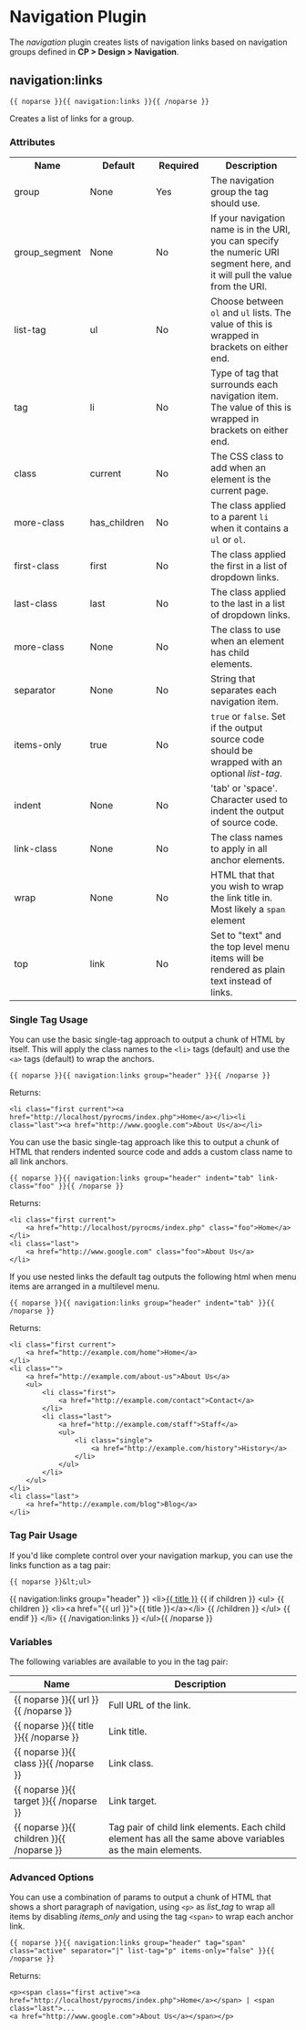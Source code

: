 # Navigation Plugin

The _navigation_ plugin creates lists of navigation links based on navigation groups defined in **CP &gt; Design &gt; Navigation**.

## navigation:links

	{{ noparse }}{{ navigation:links }}{{ /noparse }}

Creates a list of links for a group.

### Attributes

<table cellpadding="0" cellspacing="0">
	<tbody>
		<tr>
			<th width="100">Name</th>
			<th width="100">Default</th>
			<th width="80">Required</th>
			<th>Description</th>
		</tr>
		<tr>
			<td>group</td>
			<td>None</td>
			<td>Yes</td>
			<td>The navigation group the tag should use.</td>
		</tr>
		<tr>
			<td>group_segment</td>
			<td>None</td>
			<td>No</td>
			<td>If your navigation name is in the URI, you can specify the numeric URI segment here, and it will pull the value from the URI.</td>
		</tr>
		<tr>
			<td>list-tag</td>
			<td>ul</td>
			<td>No</td>
			<td>Choose between <code>ol</code> and <code>ul</code> lists. The value of this is wrapped in brackets on either end.</td>
		</tr>
		<tr>
			<td>tag</td>
			<td>li</td>
			<td>No</td>
			<td>Type of tag that surrounds each navigation item. The value of this is wrapped in brackets on either end.</td>
		</tr>
		<tr>
			<td>class</td>
			<td>current</td>
			<td>No</td>
			<td>The CSS class to add when an element is the current page.</td>
		</tr>
		<tr>
			<td>more-class</td>
			<td>has_children</td>
			<td>No</td>
			<td>The class applied to a parent <code>li</code> when it contains a <code>ul</code> or <code>ol</code>.</td>
		</tr>
		<tr>
			<td>first-class</td>
			<td>first</td>
			<td>No</td>
			<td>The class applied the first in a list of dropdown links.</td>
		</tr>
		<tr>
			<td>last-class</td>
			<td>last</td>
			<td>No</td>
			<td>The class applied to the last in a list of dropdown links.</td>
		</tr>
		<tr>
			<td>more-class</td>
			<td>None</td>
			<td>No</td>
			<td>The class to use when an element has child elements.</td>
		</tr>
		<tr>
			<td>separator</td>
			<td>None</td>
			<td>No</td>
			<td>String that separates each navigation item.</td>
		</tr>
		<tr>
			<td>items-only</td>
			<td>true</td>
			<td>No</td>
			<td><code>true</code> or <code>false</code>. Set if the output source code should be wrapped with an optional <em>list-tag</em>.</td>
		</tr>
		<tr>
			<td>indent</td>
			<td>None</td>
			<td>No</td>
			<td>'tab' or 'space'. Character used to indent the output of source code.</td>
		</tr>
		<tr>
			<td>link-class</td>
			<td>None</td>
			<td>No</td>
			<td>The class names to apply in all anchor elements.</td>
		</tr>
		<tr>
			<td>wrap</td>
			<td>None</td>
			<td>No</td>
			<td>HTML that that you wish to wrap the link title in. Most likely a <code>span</code> element</td>
		</tr>
		<tr>
			<td>top</td>
			<td>link</td>
			<td>No</td>
			<td>Set to &quot;text&quot; and the top level menu items will be rendered as plain text instead of links.</td>
		</tr>
	</tbody>
</table>

### Single Tag Usage

You can use the basic single-tag approach to output a chunk of HTML by itself. This will apply the class names to the `<li>` tags (default) and use the `<a>` tags (default) to wrap the anchors.</p>

	{{ noparse }}{{ navigation:links group="header" }}{{ /noparse }}
	
Returns:

	<li class="first current"><a href="http://localhost/pyrocms/index.php">Home</a></li><li class="last"><a href="http://www.google.com">About Us</a></li>

You can use the basic single-tag approach like this to output a chunk of HTML that renders indented source code and adds a custom class name to all link anchors.

	{{ noparse }}{{ navigation:links group="header" indent="tab" link-class="foo" }}{{ /noparse }}
	
Returns:

	<li class="first current">
		<a href="http://localhost/pyrocms/index.php" class="foo">Home</a>
	</li>
	<li class="last">
		<a href="http://www.google.com" class="foo">About Us</a>
	</li>
	
If you use nested links the default tag outputs the following html when menu items are arranged in a multilevel menu.

	{{ noparse }}{{ navigation:links group="header" indent="tab" }}{{ /noparse }}
	
Returns:
	
	<li class="first current">
		<a href="http://example.com/home">Home</a>
	</li>
	<li class="">
		<a href="http://example.com/about-us">About Us</a>
		<ul>
			<li class="first">
				<a href="http://example.com/contact">Contact</a>
			</li>
			<li class="last">
				<a href="http://example.com/staff">Staff</a>
				<ul>
					<li class="single">
						<a href="http://example.com/history">History</a>
					</li>
				</ul>
			</li>
		</ul>
	</li>
	<li class="last">
		<a href="http://example.com/blog">Blog</a>
	</li>

### Tag Pair Usage

If you'd like complete control over your navigation markup, you can use the links function as a tag pair:

	{{ noparse }}&lt;ul>
{{ navigation:links group="header" }}
&lt;li><a href="{{ url }}" class="{{ class }}">{{ title }}</a>
	{{ if children }}
	&lt;ul>
	{{ children }}
		&lt;li>&lt;a href="{{ url }}">{{ title }}&lt;/a>&lt;/li>
	{{ /children }}
	&lt;/ul>
	{{ endif }}
&lt;/li>
{{ /navigation:links }}
&lt;/ul>{{ /noparse }}

### Variables

The following variables are available to you in the tag pair:

<table cellpadding="0" cellspacing="0">
	<thead>
		<tr>
			<th>Name</th>
			<th>Description</th>
		</tr>
	</thead>
	<tbody>
		<tr>
			<td width="150">{{ noparse }}{{ url }}{{ /noparse }}</td>
			<td>Full URL of the link.</td>
		</tr>
		<tr>
			<td width="150">{{ noparse }}{{ title }}{{ /noparse }}</td>
			<td>Link title.</td>
		</tr>
		<tr>
			<td width="150">{{ noparse }}{{ class }}{{ /noparse }}</td>
			<td>Link class.</td>
		</tr>
		<tr>
			<td width="150">{{ noparse }}{{ target }}{{ /noparse }}</td>
			<td>Link target.</td>
		</tr>
		<tr>
			<td width="150">{{ noparse }}{{ children }}{{ /noparse }}</td>
			<td>Tag pair of child link elements. Each child element has all the same above variables as the main elements.</td>
		</tr>
	</tbody>
</table>

### Advanced Options

You can use a combination of params to output a chunk of HTML that shows a short paragraph of navigation, using `<p>` as _list\_tag_ to wrap all items by disabling _items\_only_ and using the tag `<span>` to wrap each anchor link.

	{{ noparse }}{{ navigation:links group="header" tag="span" class="active" separator="|" list-tag="p" items-only="false" }}{{ /noparse }}
	
Returns:

	<p><span class="first active"><a href="http://localhost/pyrocms/index.php">Home</a></span> | <span class="last">...
	<a href="http://www.google.com">About Us</a></span></p>
